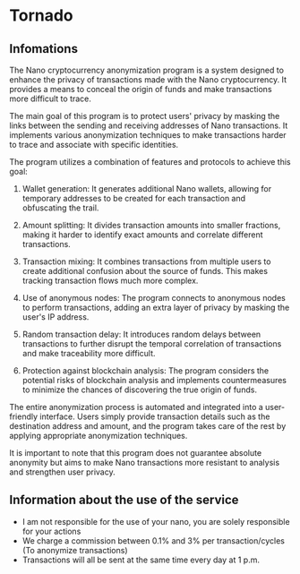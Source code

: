 # Tornado

## Infomations
The Nano cryptocurrency anonymization program is a system designed to enhance the privacy of transactions made with the Nano cryptocurrency. It provides a means to conceal the origin of funds and make transactions more difficult to trace.

The main goal of this program is to protect users' privacy by masking the links between the sending and receiving addresses of Nano transactions. It implements various anonymization techniques to make transactions harder to trace and associate with specific identities.

The program utilizes a combination of features and protocols to achieve this goal:

1. Wallet generation: It generates additional Nano wallets, allowing for temporary addresses to be created for each transaction and obfuscating the trail.

2. Amount splitting: It divides transaction amounts into smaller fractions, making it harder to identify exact amounts and correlate different transactions.

3. Transaction mixing: It combines transactions from multiple users to create additional confusion about the source of funds. This makes tracking transaction flows much more complex.

4. Use of anonymous nodes: The program connects to anonymous nodes to perform transactions, adding an extra layer of privacy by masking the user's IP address.

5. Random transaction delay: It introduces random delays between transactions to further disrupt the temporal correlation of transactions and make traceability more difficult.

6. Protection against blockchain analysis: The program considers the potential risks of blockchain analysis and implements countermeasures to minimize the chances of discovering the true origin of funds.

The entire anonymization process is automated and integrated into a user-friendly interface. Users simply provide transaction details such as the destination address and amount, and the program takes care of the rest by applying appropriate anonymization techniques.

It is important to note that this program does not guarantee absolute anonymity but aims to make Nano transactions more resistant to analysis and strengthen user privacy.

## Information about the use of the service
- I am not responsible for the use of your nano, you are solely responsible for your actions
- We charge a commission between 0.1% and 3% per transaction/cycles (To anonymize transactions)
- Transactions will all be sent at the same time every day at 1 p.m.

